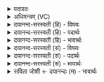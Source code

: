 <details><summary>पदपाठः</summary>

प्र। म॒न्म॒हे॒। श॒व॒सा॒नाय॑। शू॒षम्। आ॒ङ्गू॒षम्। गिर्व॑णसे। अ॒ङ्गि॒र॒स्वत्। सु॒वृ॒क्तिभि॒रिति॑ सुवृ॒क्तिऽभिः॑ स्तु॒व॒ते। ऋ॑ग्मियाय॑। अर्चा॑म। अ॒र्कम्। नरे॑। विश्रु॑ता॒येति॒ विऽश्रु॑ताय। १६।
</details>

<details><summary>अधिमन्त्रम् (VC)</summary>

- इन्द्रो देवता
- नोधा ऋषिः
- विराट्त्रिष्टुप्
- धैवतः
</details>

<details><summary>दयानन्द-सरस्वती (हि) - विषयः</summary>

मनुष्यों को विद्या और धर्म बढ़ाने चाहियें, इस विषय को कहते हैं ॥
</details>

<details><summary>दयानन्द-सरस्वती (हि) - पदार्थः</summary>

पदार्थान्वयभाषाः -  हे मनुष्यो ! जैसे हम लोग (सुवृक्तिभिः) निर्दोष क्रियाओं से (शवसानाय) विज्ञान के अर्थ (गिर्वणसे) सुशिक्षित वाणियों से युक्त (ऋग्मियाय) ऋचाओं को पढ़नेवाले (विश्रुताय) विशेष कर जिसमें गुण सुने जावें (स्तुवते) शास्त्र के अभिप्रायों को कहने (नरे) नायक मनुष्य के लिये (अङ्गिरस्वत्) प्राण के तुल्य (आङ्गूषम्) विद्याशास्त्र के बोधरूप (शूषम्) बल को (प्र, मन्महे) चाहते हैं और इस (अर्कम्) पूजनीय पुरुष का (अर्चाम) सत्कार करें, वैसे इस विद्वान् के प्रति तुम लोग भी वर्त्तो ॥१६ ॥
</details>

<details><summary>दयानन्द-सरस्वती (हि) - भावार्थः</summary>

भावार्थभाषाः -  इस मन्त्र में उपमा और वाचकलुप्तोपमालङ्कार हैं। मनुष्यों को चाहिये कि सत्कार के योग्य का सत्कार और निरादर के योग्य का निरादर करके विद्या और धर्म को निरन्तर बढ़ाया करें ॥१६ ॥
</details>

<details><summary>दयानन्द-सरस्वती (सं) - विषयः</summary>

मनुष्यैर्विद्याधर्मौ वर्द्धनीयावित्याह ॥
</details>

<details><summary>दयानन्द-सरस्वती (सं) - पदार्थः</summary>

पदार्थान्वयभाषाः -  हे मनुष्याः ! यथा वयं सुवृक्तिभिः शवसानाय गिर्वणस ऋग्मियाय विश्रुताय स्तुवते नरेऽङ्गिरस्वदाङ्गूषं शूषं प्रमन्मह एवमर्कमर्चाम। तथैतं प्रति यूयमपि वर्त्तध्वम् ॥१६ ॥
</details>

<details><summary>दयानन्द-सरस्वती (सं) - भावार्थः</summary>

भावार्थभाषाः -  अत्रोपमावाचकलुप्तोपमालङ्कारौ। मनुष्यैः सत्करणीयस्य सत्कारं निरादरणीस्य निरादरं कृत्वा विद्याधर्मौ सततं वर्द्धनीयौ ॥१६ ॥
</details>

<details><summary>सविता जोशी ← दयानन्दः (म) - भावार्थः</summary>

भावार्थभाषाः -  या मंत्रात वाचक व वाचकलुप्तोपमालंकार आहेत. जे लोक सत्कार करण्यायोग्य असतील त्यांचा आदर सत्कार करा व जे लोक निरादर करण्यायोग्य असतील त्यांचा निरादर करून माणसांनी विद्या व धर्म सतत वाढवावा.
</details>